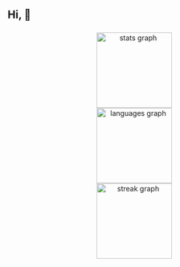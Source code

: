 <h2 align="left">Hi, 👋</h2>

###

<div align="center">
  <img src="https://github-readme-stats.vercel.app/api?username=dhngr&hide_title=false&hide_rank=false&show_icons=true&include_all_commits=true&count_private=true&disable_animations=false&theme=dracula&locale=en&hide_border=false&order=1" height="150" alt="stats graph" /> <br>
  <img src="https://github-readme-stats.vercel.app/api/top-langs?username=dhngr&locale=en&hide_title=false&layout=compact&card_width=320&langs_count=5&theme=dracula&hide_border=false&order=2&custom_title=My%20Stats" height="150" alt="languages graph" /> <br>
  <img src="https://streak-stats.demolab.com?user=dhngr&locale=en&mode=daily&theme=dracula&hide_border=false&border_radius=5&order=3" height="150" alt="streak graph"  />
</div>

###
